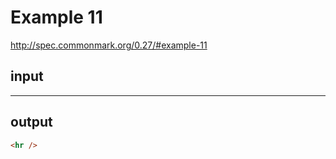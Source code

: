 # Example 11

http://spec.commonmark.org/0.27/#example-11

## input

*	*	*	

## output

```html
<hr />
```

